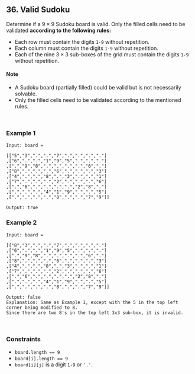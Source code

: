 ## 36. Valid Sudoku

Determine if a $9\times9$ Sudoku board is valid. Only the filled cells need to be validated **according to the following rules:**

* Each row must contain the digits `1-9` without repetition.
* Each column must contain the digits `1-9` without repetition.
* Each of the nine $3\times3$ sub-boxes of the grid must contain the digits `1-9` without repetition.

#### Note

* A Sudoku board (partially filled) could be valid but is not necessarily solvable.
* Only the filled cells need to be validated according to the mentioned rules.

<br>

### Example 1

```
Input: board = 

[["5","3",".",".","7",".",".",".","."]
,["6",".",".","1","9","5",".",".","."]
,[".","9","8",".",".",".",".","6","."]
,["8",".",".",".","6",".",".",".","3"]
,["4",".",".","8",".","3",".",".","1"]
,["7",".",".",".","2",".",".",".","6"]
,[".","6",".",".",".",".","2","8","."]
,[".",".",".","4","1","9",".",".","5"]
,[".",".",".",".","8",".",".","7","9"]]

Output: true
```

### Example 2

```
Input: board = 

[["8","3",".",".","7",".",".",".","."]
,["6",".",".","1","9","5",".",".","."]
,[".","9","8",".",".",".",".","6","."]
,["8",".",".",".","6",".",".",".","3"]
,["4",".",".","8",".","3",".",".","1"]
,["7",".",".",".","2",".",".",".","6"]
,[".","6",".",".",".",".","2","8","."]
,[".",".",".","4","1","9",".",".","5"]
,[".",".",".",".","8",".",".","7","9"]]

Output: false
Explanation: Same as Example 1, except with the 5 in the top left corner being modified to 8.
Since there are two 8's in the top left 3x3 sub-box, it is invalid.
```

<br>

### Constraints

* `board.length == 9`
* `board[i].length == 9`
* `board[i][j]` is a digit `1-9` or `'.'`.
